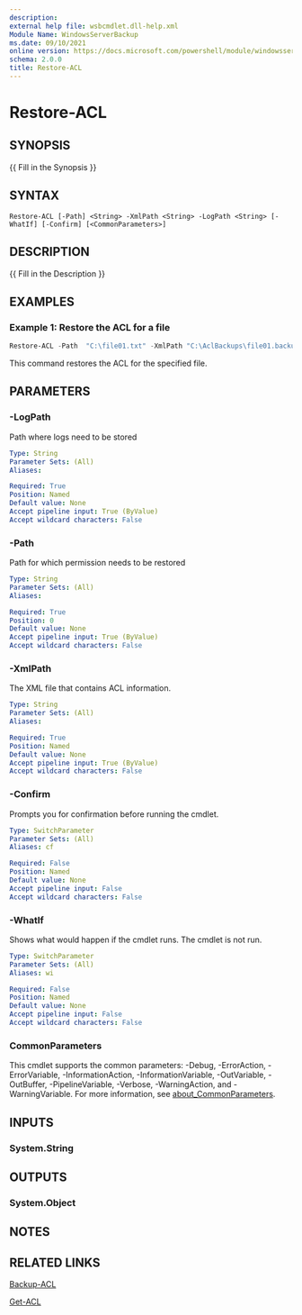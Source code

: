```yaml
---
description:
external help file: wsbcmdlet.dll-help.xml
Module Name: WindowsServerBackup
ms.date: 09/10/2021
online version: https://docs.microsoft.com/powershell/module/windowsserverbackup/restore-acl?view=windowsserver2022-ps&wt.mc_id=ps-gethelp
schema: 2.0.0
title: Restore-ACL
---
```


# Restore-ACL

## SYNOPSIS
{{ Fill in the Synopsis }}

## SYNTAX

```
Restore-ACL [-Path] <String> -XmlPath <String> -LogPath <String> [-WhatIf] [-Confirm] [<CommonParameters>]
```

## DESCRIPTION
{{ Fill in the Description }}

## EXAMPLES

### Example 1: Restore the ACL for a file
```powershell
Restore-ACL -Path  "C:\file01.txt" -XmlPath "C:\AclBackups\file01.backup" -LogPath "C:\AclBackupLogs\file01.log"
```

This command restores the ACL for the specified file.

## PARAMETERS

### -LogPath
Path where logs need to be stored

```yaml
Type: String
Parameter Sets: (All)
Aliases:

Required: True
Position: Named
Default value: None
Accept pipeline input: True (ByValue)
Accept wildcard characters: False
```

### -Path
Path for which permission needs to be restored

```yaml
Type: String
Parameter Sets: (All)
Aliases:

Required: True
Position: 0
Default value: None
Accept pipeline input: True (ByValue)
Accept wildcard characters: False
```

### -XmlPath
The XML file that contains ACL information.

```yaml
Type: String
Parameter Sets: (All)
Aliases:

Required: True
Position: Named
Default value: None
Accept pipeline input: True (ByValue)
Accept wildcard characters: False
```

### -Confirm
Prompts you for confirmation before running the cmdlet.

```yaml
Type: SwitchParameter
Parameter Sets: (All)
Aliases: cf

Required: False
Position: Named
Default value: None
Accept pipeline input: False
Accept wildcard characters: False
```

### -WhatIf
Shows what would happen if the cmdlet runs.
The cmdlet is not run.

```yaml
Type: SwitchParameter
Parameter Sets: (All)
Aliases: wi

Required: False
Position: Named
Default value: None
Accept pipeline input: False
Accept wildcard characters: False
```

### CommonParameters
This cmdlet supports the common parameters: -Debug, -ErrorAction, -ErrorVariable, -InformationAction, -InformationVariable, -OutVariable, -OutBuffer, -PipelineVariable, -Verbose, -WarningAction, and -WarningVariable. For more information, see [about_CommonParameters](https://go.microsoft.com/fwlink/?LinkID=113216).

## INPUTS

### System.String

## OUTPUTS

### System.Object
## NOTES

## RELATED LINKS

[Backup-ACL](Backup-ACL.md)

[Get-ACL](/powershell/module/microsoft.powershell.security/get-acl)
